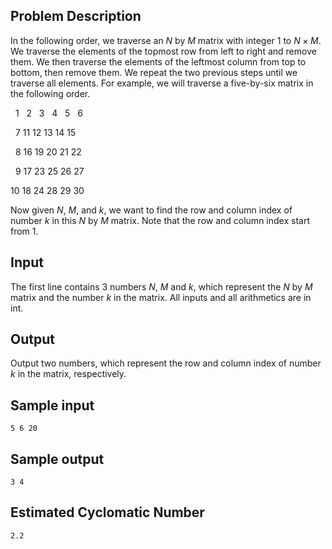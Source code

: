 ## Problem Description ##
In the following order, we traverse an $N$ by $M$ matrix with integer $1$ to $N \times M$.
We traverse the elements of the topmost row from left to right and remove them.
We then traverse the elements of the leftmost column from top to bottom, then remove them.
We repeat the two previous steps until we traverse all elements. 
For example, we will traverse a five-by-six matrix in the following order.

 &nbsp;&nbsp;$1$   &nbsp;&nbsp;$2$   &nbsp;&nbsp;$3$   &nbsp;&nbsp;$4$  &nbsp;&nbsp;$5$   &nbsp;&nbsp;$6$ 
  
 &nbsp;&nbsp;$7$  $11$  $12$  $13$  $14$  $15$
  
 &nbsp;&nbsp;$8$  $16$  $19$  $20$  $21$  $22$
  
 &nbsp;&nbsp;$9$  $17$  $23$ $25$  $26$  $27$
  
 $10$  $18$  $24$  $28$  $29$  $30$
 
 Now given $N$, $M$, and $k$, we want to find the row and column index of number $k$ in this $N$ by $M$ matrix.
 Note that the row and column index start from $1$.
 
 ## Input ##
 The first line contains 3 numbers $N$, $M$ and $k$, which represent the $N$ by $M$ matrix and the number $k$ in the matrix.
 All inputs and all arithmetics are in int.
 
 ## Output ##
 Output two numbers, which represent the row and column index of number $k$ in the matrix, respectively.
 
 ## Sample input ##
 ```
 5 6 20
 ```
 
 ## Sample output ##
```
3 4
```

## Estimated Cyclomatic Number ##
```
2.2
```
